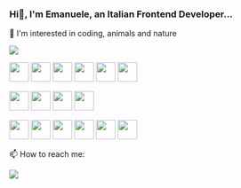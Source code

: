 ### Hi👋, I'm Emanuele, an Italian Frontend Developer...


👀 I'm interested in coding, animals and nature


<img src="https://github-readme-stats.vercel.app/api/top-langs?username=EmanueleDB&layout=compact"/>

<img height=35 src="https://cdn.jsdelivr.net/gh/devicons/devicon/icons/javascript/javascript-original.svg"/> <img height=35 src="https://cdn.jsdelivr.net/gh/devicons/devicon/icons/vuejs/vuejs-original.svg"/>
<img height=35 src="https://cdn.jsdelivr.net/gh/devicons/devicon/icons/nuxtjs/nuxtjs-original.svg" />
<img height=35 src="https://cdn.jsdelivr.net/gh/devicons/devicon/icons/react/react-original.svg" />
<img height=35 src="https://cdn.jsdelivr.net/gh/devicons/devicon/icons/typescript/typescript-original.svg"/>
<img height=35 src="https://cdn.jsdelivr.net/gh/devicons/devicon/icons/eslint/eslint-original.svg"/>

<img height=35 src="https://cdn.jsdelivr.net/gh/devicons/devicon/icons/html5/html5-original.svg"/> <img height=35 src="https://cdn.jsdelivr.net/gh/devicons/devicon/icons/sass/sass-original.svg"/>
<img height=35 src="https://cdn.jsdelivr.net/gh/devicons/devicon/icons/css3/css3-original.svg"/>
<img height=35 src="https://cdn.jsdelivr.net/gh/devicons/devicon/icons/bootstrap/bootstrap-original.svg"/>


<img height=35 src="https://cdn.jsdelivr.net/gh/devicons/devicon/icons/nodejs/nodejs-original.svg"/> <img height=35 src="https://cdn.jsdelivr.net/gh/devicons/devicon/icons/npm/npm-original-wordmark.svg"/>
<img height=35 src="https://cdn.jsdelivr.net/gh/devicons/devicon/icons/mongodb/mongodb-original.svg"/>
<img height=35 src="https://cdn.jsdelivr.net/gh/devicons/devicon/icons/git/git-original.svg"/>
<img height=35 src="https://cdn.jsdelivr.net/gh/devicons/devicon/icons/github/github-original.svg"/>
<img height=35 src="https://cdn.jsdelivr.net/gh/devicons/devicon/icons/gitlab/gitlab-original.svg"/>




📫 How to reach me:

[![](https://img.shields.io/badge/linkedin-%230077B5.svg?style=for-the-badge&logo=linkedin)](https://www.linkedin.com/in/emanueledibene/)
